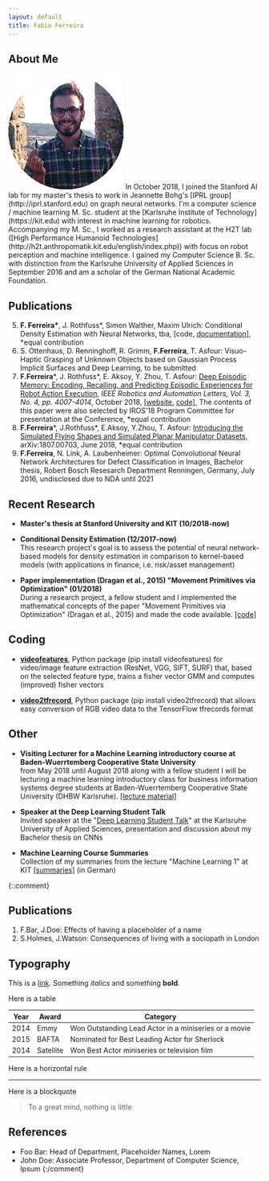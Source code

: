 ```yaml
---
layout: default
title: Fabio Ferreira
---
```


## About Me

<img class="profile-picture" src="pic.gif">
In October 2018, I joined the Stanford AI lab for my master's thesis to work in Jeannette Bohg's [IPRL group](http://iprl.stanford.edu) on graph neural networks. I'm a computer science / machine learning M. Sc. student at the [Karlsruhe Institute of Technology](https://kit.edu) with interest in machine learning for robotics. Accompanying my M. Sc., I worked as a research assistant at the H2T lab ([High Performance Humanoid Technologies](http://h2t.anthropomatik.kit.edu/english/index.php)) with focus on robot perception and machine intelligence. I gained my Computer Science B. Sc. with distinction from the Karlsruhe University of Applied Sciences in September 2016 and am a scholar of the German National Academic Foundation.

## Publications
5. **F. Ferreira&ast;**, J. Rothfuss\*, Simon Walther, Maxim Ulrich: Conditional Density Estimation with Neural Networks, tba, [code, [documentation](https://jonasrothfuss.github.io/Conditional_Density_Estimation)], *equal contribution
4. S. Ottenhaus, D. Renninghoff, R. Grimm, **F.Ferreira**, T. Asfour: Visuo-Haptic Grasping of Unknown Objects based on Gaussian Process Implicit Surfaces and Deep Learning, to be submitted
3. **F.Ferreira***, J. Rothfuss*, E. Aksoy, Y. Zhou, T. Asfour: [Deep Episodic Memory: Encoding, Recalling, and Predicting Episodic Experiences for Robot Action Execution](https://arxiv.org/abs/1801.04134), *IEEE Robotics and Automation Letters, Vol. 3, No. 4, pp. 4007-4014*, October 2018, [[website](http://h2t-projects.webarchiv.kit.edu/Projects/episodicmemory), [code](https://github.com/jonasrothfuss/DeepEpisodicMemory)], The contents of this paper were also selected by IROS'18 Program Committee for presentation at the Conference, *equal contribution
2. **F.Ferreira***, J.Rothfuss*, E.Aksoy, Y.Zhou, T. Asfour: [Introducing the Simulated Flying Shapes and Simulated Planar Manipulator Datasets](https://arxiv.org/abs/1807.00703), arXiv:1807.00703, June 2018, *equal contribution
1. **F.Ferreira**, N. Link, A. Laubenheimer: Optimal Convolutional Neural Network Architectures for Defect Classification in Images, Bachelor thesis, Robert Bosch Resesarch Department Renningen, Germany, July 2016, undisclosed due to NDA until 2021


## Recent Research

+ __Master's thesis at Stanford University and KIT (10/2018-now)__

+ __Conditional Density Estimation (12/2017-now)__ <br/>
This research project's goal is to assess the potential of neural network-based models for density estimation in comparison to kernel-based models (with applications in finance, i.e. risk/asset management)

+ __Paper implementation (Dragan et al., 2015) "Movement Primitives via Optimization" (01/2018)__ <br/>
During a research project, a fellow student and I implemented the mathematical concepts of the paper "Movement Primitives via Optimization" (Dragan et al., 2015) and made the code available. [[code]](https://github.com/ferreirafabio/movement_primitives_via_optimization)


## Coding

+ **[videofeatures](https://github.com/jonasrothfuss/videofeatures)**, Python package (pip install videofeatures) for video/image feature extraction (ResNet, VGG, SIFT, SURF) that, based on the selected feature type, trains a fisher vector GMM and computes (improved) fisher vectors

+ **[video2tfrecord](https://github.com/ferreirafabio/video2tfrecord)**, Python package (pip install video2tfrecord) that allows easy conversion of RGB video data to the TensorFlow tfrecords format


## Other
+ __Visiting Lecturer for a Machine Learning introductory course at Baden-Wuerrtemberg Cooperative State University__<br/>
from May 2018 until August 2018 along with a fellow student I will be lecturing a machine learning introductory class for business information systems degree students at Baden-Wuerrtemberg Cooperative State University (DHBW Karlsruhe). [[lecture material]](https://github.com/ferreirafabio/Intro_to_ML_DHBW)


+ __Speaker at the Deep Learning Student Talk__ <br/>
Invited speaker at the "[Deep Learning Student Talk](https://ferreirafabio.github.io/data/posterdl.pdf)" at the Karlsruhe University of Applied Sciences, presentation and discussion about my Bachelor thesis on CNNs

+ __Machine Learning Course Summaries__ <br/>
Collection of my summaries from the lecture "Machine Learning 1" at KIT [[summaries]](https://drive.google.com/drive/folders/0B-yrr3JhUpcLMW1FS3NqOGc3N2c?usp=sharing) (in German)



{::comment}
## Publications

1. F.Bar, J.Doe: Effects of having a placeholder of a name
2. S.Holmes, J.Watson: Consequences of living with a sociopath in London

## Typography

This is a [link](http://google.com). Something *italics* and something **bold**.

Here is a table

Year | Award | Category
-----|-------|--------
2014 | Emmy  | Won Outstanding Lead Actor in a miniseries or a movie
2015 | BAFTA | Nominated for Best Leading Actor for Sherlock
2014 | Satellite | Won Best Actor miniseries or television film

Here is a horizontal rule

---

Here is a blockquote

> To a great mind, nothing is little

## References

* Foo Bar: Head of Department, Placeholder Names, Lorem
* John Doe: Associate Professor, Department of Computer Science, Ipsum
{:/comment}
